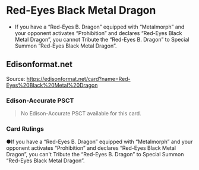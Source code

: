# Red-Eyes Black Metal Dragon

*   If you have a “Red-Eyes B. Dragon” equipped with “Metalmorph” and your opponent activates “Prohibition” and declares “Red-Eyes Black Metal Dragon”, you cannot Tribute the “Red-Eyes B. Dragon” to Special Summon “Red-Eyes Black Metal Dragon”.

## Edisonformat.net

Source: https://edisonformat.net/card?name=Red-Eyes%20Black%20Metal%20Dragon

### Edison-Accurate PSCT

> No Edison-Accurate PSCT available for this card.

### Card Rulings

●If you have a “Red-Eyes B. Dragon” equipped with “Metalmorph” and your opponent activates “Prohibition” and declares “Red-Eyes Black Metal Dragon”, you can't Tribute the “Red-Eyes B. Dragon” to Special Summon “Red-Eyes Black Metal Dragon”.
            